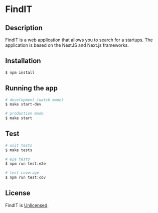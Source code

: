 # FindIT

## Description

FindIT is a web application that allows you to search for a startups. The application is based on the NestJS and Next.js frameworks.

## Installation

```bash
$ npm install
```

## Running the app

```bash
# development (watch mode)
$ make start-dev

# production mode
$ make start
```

## Test

```bash
# unit tests
$ make tests

# e2e tests
$ npm run test:e2e

# test coverage
$ npm run test:cov
```

## License

FindIT is [Unlicensed](LICENSE).
